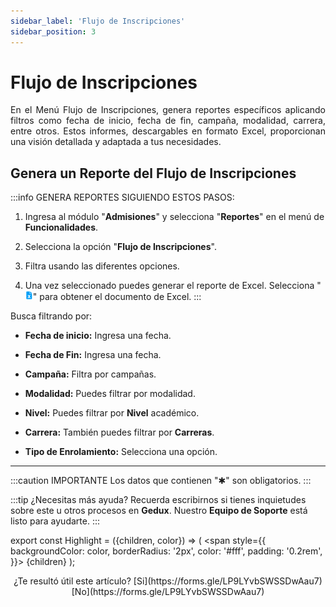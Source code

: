 ```yaml
---
sidebar_label: 'Flujo de Inscripciones'
sidebar_position: 3
---
```

# Flujo de Inscripciones

<div align="justify">En el Menú Flujo de Inscripciones, genera reportes específicos aplicando filtros como fecha de inicio, fecha de fin, campaña, modalidad, carrera, entre otros. Estos informes, descargables en formato Excel, proporcionan una visión detallada y adaptada a tus necesidades.</div>

## Genera un Reporte del Flujo de Inscripciones

:::info GENERA REPORTES SIGUIENDO ESTOS PASOS:

1. Ingresa al módulo "**Admisiones**" y selecciona "**Reportes**" en el menú de **Funcionalidades**.

2. Selecciona la opción "**Flujo de Inscripciones**".

3. Filtra usando las diferentes opciones.

4. Una vez seleccionado puedes generar el reporte de Excel. Selecciona "![](./img/IcoExl.png)" para obtener el documento de Excel.
:::
 
Busca filtrando por:

* **Fecha de inicio:** Ingresa una fecha.

* **Fecha de Fin:** Ingresa una fecha.

* **Campaña:** Filtra por campañas.

* **Modalidad:** Puedes filtrar por modalidad.

* **Nivel:** Puedes filtrar por **Nivel** académico.

* **Carrera:** También puedes filtrar por **Carreras**.

* **Tipo de Enrolamiento:** Selecciona una opción.
___

:::caution IMPORTANTE
Los datos que contienen "✱" son obligatorios.
:::

:::tip ¿Necesitas más ayuda?
Recuerda escribirnos si tienes inquietudes sobre este u otros procesos en **Gedux**. Nuestro **Equipo de Soporte** está listo para ayudarte.
:::

export const Highlight = ({children, color}) => (
  <span
    style={{
      backgroundColor: color,
      borderRadius: '2px',
      color: '#fff',
      padding: '0.2rem',
    }}>
    {children}
  </span>
);

<center>¿Te resultó útil este artículo? <Highlight color="#B0AEAC">[Si](https://forms.gle/LP9LYvbSWSSDwAau7)</Highlight> <Highlight color="#B0AEAC">[No](https://forms.gle/LP9LYvbSWSSDwAau7)</Highlight> </center>